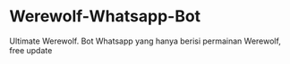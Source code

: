 # Werewolf-Whatsapp-Bot
Ultimate Werewolf. Bot Whatsapp yang hanya berisi permainan Werewolf, free update
